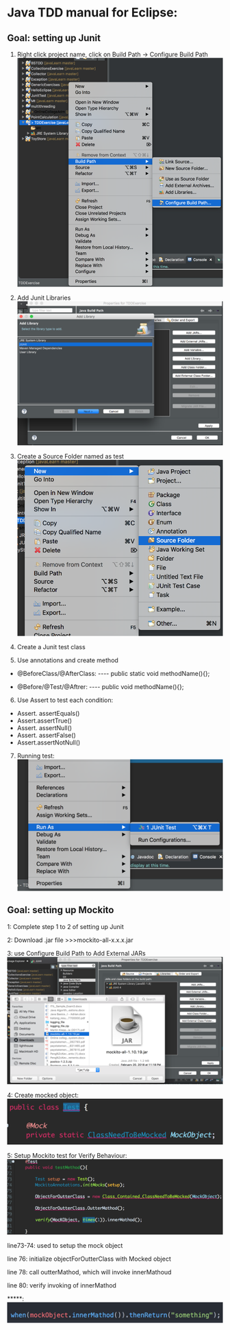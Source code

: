 # Java TDD manual for Eclipse: 
## Goal: setting up Junit 

1.	Right click project name, click on Build Path -> Configure Build Path
![](https://github.com/KaiTang26/Java_testing_framework_notes/blob/master/documents/1.png)

2.	Add Junit Libraries 
![](https://github.com/KaiTang26/Java_testing_framework_notes/blob/master/documents/2.png)


3.	Create a Source Folder named as test
![](https://github.com/KaiTang26/Java_testing_framework_notes/blob/master/documents/3.png)


4.	Create a Junit test class 
5.	Use annotations and create method 
- @BeforeClass/@AfterClass: ---- public static void methodName(){};

- @Before/@Test/@Aftrer: ---- public void methodName(){};

6.	Use Assert to test each condition:
- Assert. assertEquals()
- Assert.assertTrue()
- Assert. assertNull()
- Assert. assertFalse()
- Assert.assertNotNull()

7.	Running test: 
![](https://github.com/KaiTang26/Java_testing_framework_notes/blob/master/documents/4.png)



## Goal: setting up Mockito

1: Complete step 1 to 2 of setting up Junit

2: Download .jar file >>>mockito-all-x.x.x.jar

3: use Configure Build Path to Add External JARs
![](https://github.com/KaiTang26/Java_testing_framework_notes/blob/master/documents/5.png)


4: Create mocked object:
![](https://github.com/KaiTang26/Java_testing_framework_notes/blob/master/documents/6.png)



5: Setup Mockito test for Verify Behaviour:
![](https://github.com/KaiTang26/Java_testing_framework_notes/blob/master/documents/7.png)


line73-74: used to setup the mock object 

line 76: initialize objectForOutterClass with Mocked object

line 78: call outterMathod, which will invoke innerMathoud

line 80: verify invoking of innerMathod

*****:   
![](https://github.com/KaiTang26/Java_testing_framework_notes/blob/master/documents/8.png)
